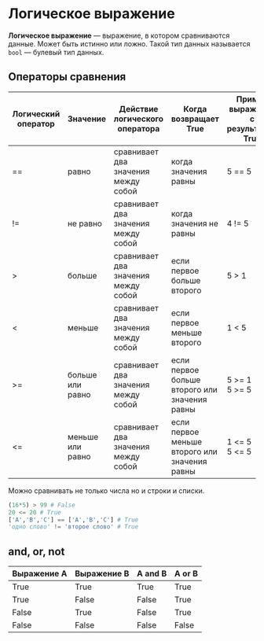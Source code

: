 # Логическое выражение
**Логическое выражение** — выражение, в котором сравниваются данные. Может быть истинно или ложно. Такой тип данных называется `bool` — булевый тип данных.  

## Операторы сравнения
| Логический оператор | Значение           | Действие логического оператора                   | Когда возвращает True                     | Пример выражения с результатом True |
|---------------------|--------------------|--------------------------------------------------|-------------------------------------------|-------------------------------------|
| ==                  | равно              | сравнивает два значения между собой              | когда значения равны                      | 5 == 5                             |
| !=                  | не равно           | сравнивает два значения между собой              | когда значения не равны                   | 4 != 5                             |
| >                   | больше             | сравнивает два значения между собой              | если первое больше второго                | 5 > 1                              |
| <                   | меньше             | сравнивает два значения между собой              | если первое меньше второго                | 1 < 5                              |
| >=                  | больше или равно   | сравнивает два значения между собой              | если первое больше второго или значения равны | 5 >= 1<br>5 >= 5                  |
| <=                  | меньше или равно   | сравнивает два значения между собой              | если первое меньше второго или значения равны | 1 <= 5<br>5 <= 5                  |  

Можно сравнивать не только числа но и строки и списки.  
```python
(16*5) > 99 # False
20 <= 20 # True
['A','B','C'] == ['A','B','C'] # True
'одно слово' != 'второе слово' # True
```  

## and, or, not

| Выражение А | Выражение В | A and B | A or B |
|-------------|-------------|---------|--------|
| True        | True        | True    | True   |
| True        | False       | False   | True   |
| False       | True        | False   | True   |
| False       | False       | False   | False  |

